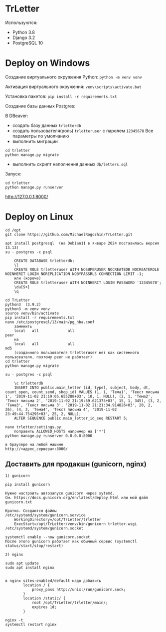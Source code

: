 # TrLetter

Используются:
- Python 3.8
- Django 3.2
- PostgreSQL 10


Deploy on Windows
=================

Создание виртуального окружения Python:
`python -m venv venv`

Активация виртуального окружения:
`venv\scripts\activate.bat`

Установка пакетов:
`pip install -r requirements.txt`

Создание базы данных Postgres:

В DBeaver:
- создать базу данных `trletterdb`
- создать пользователя(роль) `trletteruser` с паролем `12345678`
Все параметры по умолчанию
- выполнить миграции
```
cd trletter
python manage.py migrate
```
- выполнить скрипт наполнения данных `db/letters.sql`


Запуск:
```
cd trletter
python manage.py runserver
```

http://127.0.0.1:8000/


Deploy on Linux
===============

```
cd /opt
git clone https://github.com/MichaelRogozhin/TrLetter.git

apt install postgresql  (на Debian11 в январе 2024 поставилась версия 13.13)
su - postgres -c psql

    CREATE DATABASE trletterdb;
    \l
    CREATE ROLE trletteruser WITH NOSUPERUSER NOCREATEDB NOCREATEROLE NOINHERIT LOGIN NOREPLICATION NOBYPASSRLS CONNECTION LIMIT -1;
    или (короче)
    CREATE ROLE trletteruser WITH NOINHERIT LOGIN PASSWORD '12345678';
    \du[S+]
    \q

cd TrLetter
python3  (3.9.2)
python3 -m venv venv
source venv/bin/activate
pip install -r requirements.txt
nano /etc/postgresql/13/main/pg_hba.conf
    заменить
    local   all             all                                     peer
    на
    local   all             all                                     md5
    (созданного пользователя trletteruser нет как системного пользователя, поэтому peer не работает)
cd trletter
python manage.py migrate

su - postgres -c psql

    \c trletterdb
    INSERT INTO public.main_letter (id, typel, subject, body, dt, count_open, count_send, shop_id) VALUES (1, 1, 'Тема1', 'Текст письма 1', '2019-11-02 21:19:05.655288+03', 10, 1, NULL), (2, 1, 'Тема2', 'Текст письма 2', '2019-11-02 21:19:59.621375+03', 15, 1, 345), (3, 2, 'Тема3', 'Текст письма 3', '2019-11-02 21:21:34.914826+03', 20, 2, 26), (4, 3, 'Тема4', 'Текст письма 4', '2019-11-02 23:49:44.754295+03', 25, 2, NULL);
    ALTER SEQUENCE public.main_letter_id_seq RESTART 5;

nano trletter/settings.py
    поправить ALLOWED_HOSTS например на ['*']
python manage.py runserver 0.0.0.0:8000

в браузере на любой машине
http://<адрес_сервера>:8000/
```

Доставить для продакшн (gunicorn, nginx)
----------------------------------------

```
1) gunicorn

pip install gunicorn

Нужно настроить автозапуск gunicorn через sytemd.
См. https://docs.gunicorn.org/en/latest/deploy.html или мой файл gunicorn.txt

Кратко. Создаются файлы
/etc/systemd/system/gunicorn.service
    WorkingDirectory=/opt/TrLetter/trletter
    ExecStart=/opt/TrLetter/venv/bin/gunicorn trletter.wsgi
/etc/systemd/system/gunicorn.socket

systemctl enable --now gunicorn.socket
После этого gunicorn работает как обычный сервис (systemctl status/start/stop/restart)

2) nginx

sudo apt update
sudo apt install nginx


в nginx sites-enabled/default надо добавить
        location / {
            proxy_pass http://unix:/run/gunicorn.sock;
        }
        location /static/ {
            root /opt/TrLetter/trletter/main/;
            expires 1d;
        }

nginx -t
systemctl restart nginx
```
